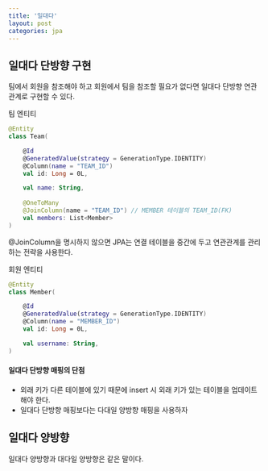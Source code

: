 ```yaml
---
title: '일대다'
layout: post
categories: jpa
---
```


## 일대다 단방향 구현
팀에서 회원을 참조해야 하고 회원에서 팀을 참조할 필요가 없다면 일대다 단방향 연관 관계로 구현할 수 있다.

팀 엔티티
```kotlin
@Entity
class Team(

    @Id
    @GeneratedValue(strategy = GenerationType.IDENTITY)
    @Column(name = "TEAM_ID")
    val id: Long = 0L,

    val name: String,
   
    @OneToMany
    @JoinColumn(name = "TEAM_ID") // MEMBER 테이블의 TEAM_ID(FK)
    val members: List<Member>
)
```
@JoinColumn을 명시하지 않으면 JPA는 연결 테이블을 중간에 두고 연관관계를 관리하는 전략을 사용한다.

회원 엔티티
```kotlin
@Entity
class Member(

    @Id
    @GeneratedValue(strategy = GenerationType.IDENTITY)
    @Column(name = "MEMBER_ID")
    val id: Long = 0L,

    val username: String,
)
```

#### 일대다 단방향 매핑의 단점
- 외래 키가 다른 테이블에 있기 때문에 insert 시 외래 키가 있는 테이블을 업데이트해야 한다.
- 일대다 단방향 매핑보다는 다대일 양방향 매핑을 사용하자

## 일대다 양방향
일대다 양방향과 대다일 양방향은 같은 말이다.




